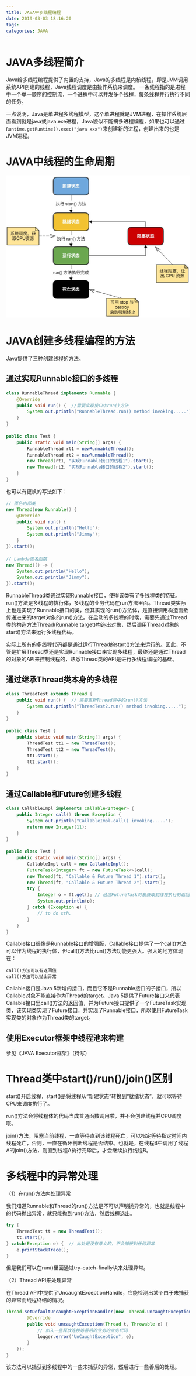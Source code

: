 ```yaml
---
title: JAVA中多线程编程
date: 2019-03-03 18:16:20
tags:
categories: JAVA
---
```


# JAVA多线程简介

Java给多线程编程提供了内置的支持，Java的多线程是内核线程，即是JVM调用系统API创建的线程，Java线程调度是由操作系统来调度。 一条线程指的是进程中一个单一顺序的控制流，一个进程中可以并发多个线程，每条线程并行执行不同的任务。

一点说明，Java是单进程多线程模型，这个单进程就是JVM进程，在操作系统层面看到就是java或java.exe进程，Java貌似不能搞多进程编程，如果也可以通过`Runtime.getRuntime().exec("java xxx")`来创建新的进程，创建出来的也是JVM进程。

# JAVA中线程的生命周期

![](/images/java_thread_1_1.png)

# JAVA创建多线程编程的方法

Java提供了三种创建线程的方法。

## 通过实现Runnable接口的多线程

```java
class RunnableThread implements Runnable {
    @Override
    public void run() {  //需要实现接口中run()方法
        System.out.println("RunnableThread.run() method invoking.....");
    }
}

public class Test {
    public static void main(String[] args) {
        RunnableThread rt1 = newRunnableThread();
        RunnableThread rt2 = newRunnableThread();
        new Thread(rt1, "实现Runnable接口的线程1").start();
        new Thread(rt2, "实现Runnable接口的线程2").start();
    }
}
```

也可以有更飒的写法如下：

```java
// 匿名内部类
new Thread(new Runnable() {
    @Override
    public void run() {
        System.out.println("Hello");
        System.out.println("Jimmy");
    }
}).start();

// Lambda匿名函数
new Thread(() -> {
    System.out.println("Hello");
    System.out.println("Jimmy");
}).start();
```

RunnableThread类通过实现Runnable接口，使得该类有了多线程类的特征。run()方法是多线程的执行体，多线程的业务代码在run方法里面。Thread类实际上也是实现了Runnable接口的类，但其实现的run()方法体，是直接调用构造函数传递进来的target对象的run()方法。在启动的多线程的时候，需要先通过Thread类的构造方法Thread(Runnable target)构造出对象，然后调用Thread对象的start()方法来运行多线程代码。

实际上所有的多线程代码都是通过运行Thread的start()方法来运行的。因此，不管是扩展Thread类还是实现Runnable接口来实现多线程，最终还是通过Thread的对象的API来控制线程的，熟悉Thread类的API是进行多线程编程的基础。

## 通过继承Thread类本身的多线程

```java
class ThreadTest extends Thread {
    public void run() {  // 需要重新Thread类中的run()方法
        System.out.println("ThreadTest2.run() method invoking.....");
    }
}

public class Test {
    public static void main(String[] args) {
        ThreadTest tt1 = new ThreadTest();
        ThreadTest tt2 = new ThreadTest();
        tt1.start();
        tt2.start();
    }
}
```

## 通过Callable和Future创建多线程

```java
class CallableImpl implements Callable<Integer> {
    public Integer call() throws Exception {
        System.out.println("CallableImpl.call() invoking.....");
        return new Integer(11);
    }
}

public class Test {
    public static void main(String[] args) {
        CallableImpl call = new CallableImpl();
        FutureTask<Integer> ft = new FutureTask<>(call);
        new Thread(ft, "Callable & Future Thread 1").start();
        new Thread(ft, "Callable & Future Thread 2").start();
        try {
            Integer o = ft.get(); // 通过FutureTask对象获取到线程执行的返回值
            System.out.println(o);
        } catch (Exception e) {
            // to do sth.
        }
    }
}
```

Callable接口很像是Runnable接口的增强版，Callable接口提供了一个call()方法可以作为线程的执行体，但call()方法比run()方法功能更强大。强大的地方体现在：

    call()方法可以有返回值
    call()方法可以抛出异常

Callable接口是Java 5新增的接口，而且它不是Runnable接口的子接口，所以Callable对象不能直接作为Thread的target。Java 5提供了Future接口来代表Callable接口里call()方法的返回值，并为Future接口提供了一个FutureTask实现类，该实现类实现了Future接口，并实现了Runnable接口，所以使用FutureTask实现类的对象作为Thread类的target。

## 使用Executor框架中线程池来构建

参见《JAVA Executor框架》（待写）

# Thread类中start()/run()/join()区别

start()开启线程，start()是将线程从“新建状态”转换到“就绪状态”，就可以等待CPU来调度执行了。

run()方法会将线程体的代码当成普通函数调用啦，并不会创建线程并CPU调度哦。

join()方法，阻塞当前线程，一直等待直到该线程死亡，可以指定等待指定时间内线程死亡，否则，一直在循环判断线程是否结束。也就是，在线程B中调用了线程A的join()方法，则直到线程A执行完毕后，才会继续执行线程B。

# 多线程中的异常处理

（1）在run()方法内处理异常

我们知道Runnable和Thread的run()方法是不可以声明抛异常的，也就是线程中的代码抛出异常，就只能抛到run()方法，然后线程退出。

```java
try {
    ThreadTest tt = new ThreadTest();
    tt.start();
} catch(Exception e) {  // 此处是没有意义的，不会捕获到任何异常
    e.printStackTrace();
}
```

但是我们可以在run()里面通过try-catch-finally块来处理异常。

（2）Thread API来处理异常

在Thread API中提供了UncaughtExceptionHandle，它能检测出某个由于未捕获的异常而线程终结的情况。

```java
Thread.setDefaultUncaughtExceptionHandler(new  Thread.UncaughtExceptionHandler() {
        @Override
        public void uncaughtException(Thread t, Throwable e) {
            // 加入一些释放连接等善后的业务的业务代码
            logger.error("UnCaughtException", e);
        }
    });
}
```

该方法可以捕获到多线程中的一些未捕获的异常，然后进行一些善后的处理。
